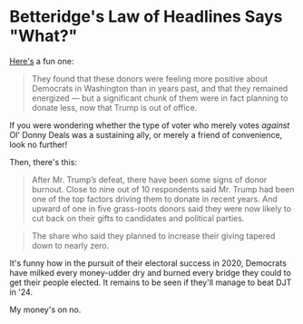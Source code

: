 # Betteridge's Law of Headlines Says "What?"

[Here's](https://www.nytimes.com/2021/03/11/us/politics/democratic-fundraising.html) a fun one:

>They found that these donors were feeling more positive about Democrats in Washington than in years past, and that they remained energized — but a significant chunk of them were in fact planning to donate less, now that Trump is out of office.

If you were wondering whether the type of voter who merely votes *against* Ol' Donny Deals was a sustaining ally, or merely a friend of convenience, look no further!

Then, there's this:

>After Mr. Trump’s defeat, there have been some signs of donor burnout. Close to nine out of 10 respondents said Mr. Trump had been one of the top factors driving them to donate in recent years. And upward of one in five grass-roots donors said they were now likely to cut back on their gifts to candidates and political parties.

>The share who said they planned to increase their giving tapered down to nearly zero.

It's funny how in the pursuit of their electoral success in 2020, Democrats have milked every money-udder dry and burned every bridge they could to get their people elected. It remains to be seen if they'll manage to beat DJT in '24.

My money's on no.